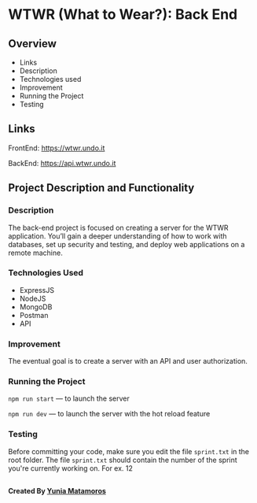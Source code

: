 # WTWR (What to Wear?): Back End

## Overview

- Links
- Description
- Technologies used
- Improvement
- Running the Project
- Testing

## Links

FrontEnd: https://wtwr.undo.it

BackEnd: https://api.wtwr.undo.it

## Project Description and Functionality

### Description

The back-end project is focused on creating a server for the WTWR application. You’ll gain a deeper understanding of how to work with databases, set up security and testing, and deploy web applications on a remote machine.

### Technologies Used

- ExpressJS
- NodeJS
- MongoDB
- Postman
- API

### Improvement

The eventual goal is to create a server with an API and user authorization.

### Running the Project

`npm run start` — to launch the server

`npm run dev` — to launch the server with the hot reload feature

### Testing

Before committing your code, make sure you edit the file `sprint.txt` in the root folder. The file `sprint.txt` should contain the number of the sprint you're currently working on. For ex. 12

##

**Created By [Yunia Matamoros](https://github.com/Yuni-Me/)**
